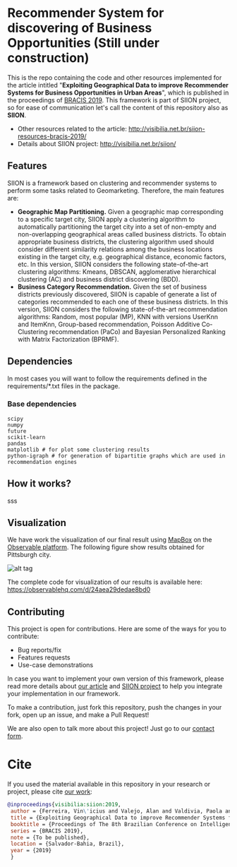 # Recommender System for discovering of Business Opportunities (Still under construction)

This is the repo containing the code and other resources implemented for the article intitled "__Exploiting Geographical Data to improve Recommender Systems for Business Opportunities in Urban Areas__", which is published in the proceedings of [BRACIS 2019](http://www.bracis2019.ufba.br/). This framework is part of SIION project, so for ease of communication let's call the content of this repository also as __SIION__.

- Other resources related to the article: http://visibilia.net.br/siion-resources-bracis-2019/
- Details about SIION project: http://visibilia.net.br/siion/

## Features

SIION is a framework based on clustering and recommender systems to perform some tasks related to Geomarketing. Therefore, the main features are:

- __Geographic Map Partitioning.__ Given a geographic map corresponding to a specific target city, SIION apply a clustering algorithm to automatically partitioning the target city into a set of non-empty and non-overlapping geographical areas called business districts. To obtain appropriate business districts, the clustering algorithm used should consider different similarity relations among the business locations existing in the target city, e.g. geographical distance, economic factors, etc. In this version, SIION considers the following state-of-the-art clustering algorithms: Kmeans, DBSCAN, agglomerative hierarchical clustering (AC) and business district discovering (BDD). 
- __Business Category Recommendation.__ Given the set of business districts previously discovered, SIION is capable of generate a list of categories recommended to each one of these business districts. In this version, SIION considers the following state-of-the-art recommendation algorithms: Random, most popular (MP), KNN with versions UserKnn and ItemKnn, Group-based recommendation, Poisson Additive Co-Clustering recommendation (PaCo) and Bayesian Personalized Ranking with Matrix Factorization (BPRMF).   

## Dependencies

In most cases you will want to follow the requirements defined in the requirements/*.txt files in the package. 

### Base dependencies
```
scipy
numpy
future
scikit-learn
pandas
matplotlib # for plot some clustering results
python-igraph # for generation of bipartitie graphs which are used in recommendation engines 
```
## How it works?
sss

## Visualization

We have work the visualization of our final result using [MapBox](https://www.mapbox.com/) on the [Observable platform](https://observablehq.com/). The following figure show results obtained for Pittsburgh city.

![alt tag](http://visibilia.net.br/wp-content/uploads/2019/09/Pittsburgh_recommendation-siion.png)

The complete code for visualization of our results is available here: https://observablehq.com/d/24aea29dedae8bd0

## Contributing

This project is open for contributions. Here are some of the ways for
you to contribute:

- Bug reports/fix
- Features requests
- Use-case demonstrations

In case you want to implement your own version of this framework, please 
read more details about [our article](http://visibilia.net.br/siion-resources-bracis-2019/) and [SIION project](http://visibilia.net.br/siion/) to help
you integrate your implementation in our framework.

To make a contribution, just fork this repository, push the changes
in your fork, open up an issue, and make a Pull Request!

We are also open to talk more about this project! Just go to our [contact form](http://visibilia.net.br/avaliacao-prototipo-siion/).


# Cite
If you used the material available in this repository in your research or project, please
cite [our work](https://www.researchgate.net/publication/336042054_Exploiting_Geographical_Data_to_improve_Recommender_Systems_for_Business_Opportunities_in_Urban_Areas):

```bibtex
@inproceedings{visibilia:siion:2019, 
 author = {Ferreira, Vin\'icius and Valejo, Alan and Valdivia, Paola and Valverde-Rebaza, Jorge},
 title = {Exploiting Geographical Data to improve Recommender Systems for Business Opportunities in Urban Areas},
 booktitle = {Proceedings of The 8th Brazilian Conference on Intelligent Systems},
 series = {BRACIS 2019},
 note = {To be published},
 location = {Salvador-Bahia, Brazil},
 year = {2019}
 }
```
